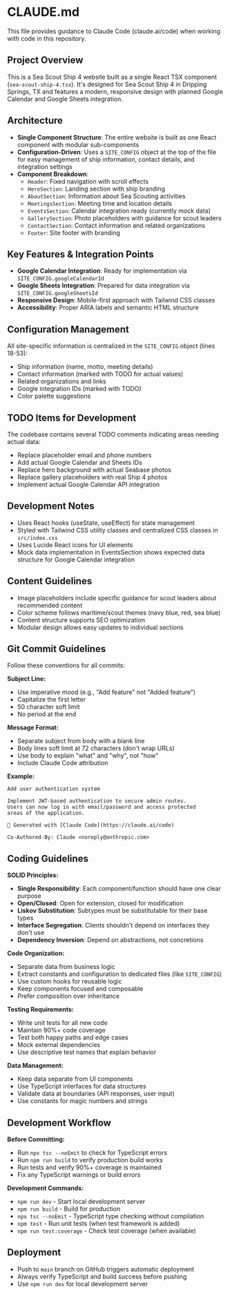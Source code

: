 # CLAUDE.md

This file provides guidance to Claude Code (claude.ai/code) when working with code in this repository.

## Project Overview

This is a Sea Scout Ship 4 website built as a single React TSX component (`sea-scout-ship-4.tsx`). It's designed for Sea Scout Ship 4 in Dripping Springs, TX and features a modern, responsive design with planned Google Calendar and Google Sheets integration.

## Architecture

- **Single Component Structure**: The entire website is built as one React component with modular sub-components
- **Configuration-Driven**: Uses a `SITE_CONFIG` object at the top of the file for easy management of ship information, contact details, and integration settings
- **Component Breakdown**:
  - `Header`: Fixed navigation with scroll effects
  - `HeroSection`: Landing section with ship branding
  - `AboutSection`: Information about Sea Scouting activities
  - `MeetingsSection`: Meeting time and location details
  - `EventsSection`: Calendar integration ready (currently mock data)
  - `GallerySection`: Photo placeholders with guidance for scout leaders
  - `ContactSection`: Contact information and related organizations
  - `Footer`: Site footer with branding

## Key Features & Integration Points

- **Google Calendar Integration**: Ready for implementation via `SITE_CONFIG.googleCalendarId`
- **Google Sheets Integration**: Prepared for data integration via `SITE_CONFIG.googleSheetsId`
- **Responsive Design**: Mobile-first approach with Tailwind CSS classes
- **Accessibility**: Proper ARIA labels and semantic HTML structure

## Configuration Management

All site-specific information is centralized in the `SITE_CONFIG` object (lines 18-53):
- Ship information (name, motto, meeting details)
- Contact information (marked with TODO for actual values)
- Related organizations and links
- Google integration IDs (marked with TODO)
- Color palette suggestions

## TODO Items for Development

The codebase contains several TODO comments indicating areas needing actual data:
- Replace placeholder email and phone numbers
- Add actual Google Calendar and Sheets IDs
- Replace hero background with actual Seabase photos
- Replace gallery placeholders with real Ship 4 photos
- Implement actual Google Calendar API integration

## Development Notes

- Uses React hooks (useState, useEffect) for state management
- Styled with Tailwind CSS utility classes and centralized CSS classes in `src/index.css`
- Uses Lucide React icons for UI elements
- Mock data implementation in EventsSection shows expected data structure for Google Calendar integration

## Content Guidelines

- Image placeholders include specific guidance for scout leaders about recommended content
- Color scheme follows maritime/scout themes (navy blue, red, sea blue)
- Content structure supports SEO optimization
- Modular design allows easy updates to individual sections

## Git Commit Guidelines

Follow these conventions for all commits:

**Subject Line:**
- Use imperative mood (e.g., "Add feature" not "Added feature")
- Capitalize the first letter
- 50 character soft limit
- No period at the end

**Message Format:**
- Separate subject from body with a blank line
- Body lines soft limit at 72 characters (don't wrap URLs)
- Use body to explain "what" and "why", not "how"
- Include Claude Code attribution

**Example:**
```
Add user authentication system

Implement JWT-based authentication to secure admin routes.
Users can now log in with email/password and access protected
areas of the application.

🤖 Generated with [Claude Code](https://claude.ai/code)

Co-Authored-By: Claude <noreply@anthropic.com>
```

## Coding Guidelines

**SOLID Principles:**
- **Single Responsibility**: Each component/function should have one clear purpose
- **Open/Closed**: Open for extension, closed for modification
- **Liskov Substitution**: Subtypes must be substitutable for their base types
- **Interface Segregation**: Clients shouldn't depend on interfaces they don't use
- **Dependency Inversion**: Depend on abstractions, not concretions

**Code Organization:**
- Separate data from business logic
- Extract constants and configuration to dedicated files (like `SITE_CONFIG`)
- Use custom hooks for reusable logic
- Keep components focused and composable
- Prefer composition over inheritance

**Testing Requirements:**
- Write unit tests for all new code
- Maintain 90%+ code coverage
- Test both happy paths and edge cases
- Mock external dependencies
- Use descriptive test names that explain behavior

**Data Management:**
- Keep data separate from UI components
- Use TypeScript interfaces for data structures
- Validate data at boundaries (API responses, user input)
- Use constants for magic numbers and strings

## Development Workflow

**Before Committing:**
- Run `npx tsc --noEmit` to check for TypeScript errors
- Run `npm run build` to verify production build works
- Run tests and verify 90%+ coverage is maintained
- Fix any TypeScript warnings or build errors

**Development Commands:**
- `npm run dev` - Start local development server
- `npm run build` - Build for production
- `npx tsc --noEmit` - TypeScript type checking without compilation
- `npm test` - Run unit tests (when test framework is added)
- `npm run test:coverage` - Check test coverage (when available)

## Deployment

- Push to `main` branch on GitHub triggers automatic deployment
- Always verify TypeScript and build success before pushing
- Use `npm run dev` for local development server